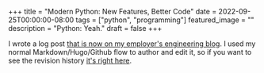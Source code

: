+++
title =  "Modern Python: New Features, Better Code"
date = 2022-09-25T00:00:00-08:00
tags = ["python", "programming"]
featured_image = ""
description = "Python: Yeah."
draft = false
+++

I wrote a log post [that is now on my employer's engineering blog](https://www.easypost.com/blog/2022-09-14-modern-python-new-features-better-code). I used my normal Markdown/Hugo/Github flow to author and edit it, so if you want to see the revision history [it's right here](https://github.com/jasonbot/weblog/commits/master/content/weblog/new-features-better-code.md).